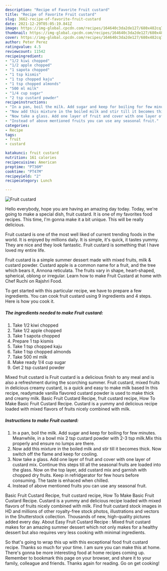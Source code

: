 ```yaml
---
description: "Recipe of Favorite Fruit custard"
title: "Recipe of Favorite Fruit custard"
slug: 3662-recipe-of-favorite-fruit-custard
date: 2021-12-29T05:05:19.841Z
image: https://img-global.cpcdn.com/recipes/164640c3da2de127/680x482cq70/fruit-custard-recipe-main-photo.jpg
thumbnail: https://img-global.cpcdn.com/recipes/164640c3da2de127/680x482cq70/fruit-custard-recipe-main-photo.jpg
cover: https://img-global.cpcdn.com/recipes/164640c3da2de127/680x482cq70/fruit-custard-recipe-main-photo.jpg
author: Peter Perez
ratingvalue: 4.5
reviewcount: 11542
recipeingredient:
- "1/2 kiwi chopped"
- "1/2 apple chopped"
- "1 sapota chopped"
- "1 tsp kismis"
- "1 tsp chopped kaju"
- "1 tsp chopped almonds"
- "500 ml milk"
- "1/4 cup sugar"
- "2 tsp custard powder"
recipeinstructions:
- "In a pan, boil the milk. Add sugar and keep for boiling for few minutes. Meanwhile, in a bowl mix 2 tsp custard powder with 2-3 tsp milk.Mix this properly and ensure no lumps are there."
- "Now add this mixture in the boiled milk and stir till it becomes thick. Now switch off the flame and keep for cooling."
- "Now take a glass. Add one layer of fruit and cover with one layer of custard mix. Continue this steps till all the seasonal fruits are loaded into the glass. Now on the top layer, add custard mix and garnish with chopped dry fruits. Keep in refridgerator for few hours before consuming. The taste is enhaced when chilled."
- "Instead of above mentioned fruits you can use any seasonal fruit."
categories:
- Recipe
tags:
- fruit
- custard

katakunci: fruit custard 
nutrition: 161 calories
recipecuisine: American
preptime: "PT36M"
cooktime: "PT47M"
recipeyield: "2"
recipecategory: Lunch

---
```



![Fruit custard](https://img-global.cpcdn.com/recipes/164640c3da2de127/680x482cq70/fruit-custard-recipe-main-photo.jpg)

Hello everybody, hope you are having an amazing day today. Today, we're going to make a special dish, fruit custard. It is one of my favorites food recipes. This time, I'm gonna make it a bit unique. This will be really delicious.

Fruit custard is one of the most well liked of current trending foods in the world. It is enjoyed by millions daily. It is simple, it's quick, it tastes yummy. They are nice and they look fantastic. Fruit custard is something that I have loved my entire life.

Fruit custard is a simple summer dessert made with mixed fruits, milk &amp; custard powder. Custard apple is a common name for a fruit, and the tree which bears it, Annona reticulata. The fruits vary in shape, heart-shaped, spherical, oblong or irregular. Learn how to make Fruit Custard at home with Chef Ruchi on Rajshri Food.


To get started with this particular recipe, we have to prepare a few ingredients. You can cook fruit custard using 9 ingredients and 4 steps. Here is how you cook it.

<!--inarticleads1-->

##### The ingredients needed to make Fruit custard:

1. Take 1/2 kiwi chopped
1. Take 1/2 apple chopped
1. Take 1 sapota chopped
1. Prepare 1 tsp kismis
1. Take 1 tsp chopped kaju
1. Take 1 tsp chopped almonds
1. Take 500 ml milk
1. Make ready 1/4 cup sugar
1. Get 2 tsp custard powder


Mixed fruit custard is Fruit custard is a delicious finish to any meal and is also a refreshment during the scorching summer. Fruit custard, mixed fruits in delicious creamy custard, is a quick and easy to make milk based In this recipe, readymade vanilla flavored custard powder is used to make thick and creamy milk. Basic Fruit Custard Recipe, fruit custard recipe, How To Make Basic Fruit Custard Recipe. Custard is a yummy and delicious recipe loaded with mixed flavors of fruits nicely combined with milk. 

<!--inarticleads2-->

##### Instructions to make Fruit custard:

1. In a pan, boil the milk. Add sugar and keep for boiling for few minutes. Meanwhile, in a bowl mix 2 tsp custard powder with 2-3 tsp milk.Mix this properly and ensure no lumps are there.
1. Now add this mixture in the boiled milk and stir till it becomes thick. Now switch off the flame and keep for cooling.
1. Now take a glass. Add one layer of fruit and cover with one layer of custard mix. Continue this steps till all the seasonal fruits are loaded into the glass. Now on the top layer, add custard mix and garnish with chopped dry fruits. Keep in refridgerator for few hours before consuming. The taste is enhaced when chilled.
1. Instead of above mentioned fruits you can use any seasonal fruit.


Basic Fruit Custard Recipe, fruit custard recipe, How To Make Basic Fruit Custard Recipe. Custard is a yummy and delicious recipe loaded with mixed flavors of fruits nicely combined with milk. Find fruit custard stock images in HD and millions of other royalty-free stock photos, illustrations and vectors in the Shutterstock collection. Thousands of new, high-quality pictures added every day. About Easy Fruit Custard Recipe : Mixed fruit custard makes for an amazing summer dessert which not only makes for a healthy dessert but also requires very less cooking with minimal ingredients. 

So that's going to wrap this up with this exceptional food fruit custard recipe. Thanks so much for your time. I am sure you can make this at home. There's gonna be more interesting food at home recipes coming up. Remember to bookmark this page on your browser, and share it to your family, colleague and friends. Thanks again for reading. Go on get cooking!
